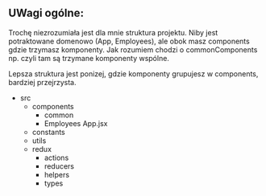 ## UWagi ogólne:

Trochę niezrozumiała jest dla mnie struktura projektu. 
Niby jest potraktowane domenowo (App, Employees), ale obok masz components gdzie trzymasz komponenty. 
Jak rozumiem chodzi o commonComponents np. czyli tam są trzymane komponenty wspólne.

Lepsza struktura jest ponizej, gdzie komponenty grupujesz w components, bardziej przejrzysta. 

- src
    - components
        - common
        - Employees
        App.jsx
    - constants
    - utils
    - redux
        - actions
        - reducers
        - helpers
        - types
